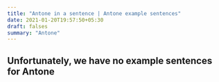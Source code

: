 ```yaml
---
title: "Antone in a sentence | Antone example sentences"
date: 2021-01-20T19:57:50+05:30
draft: falses
summary: "Antone"
---
```

## Unfortunately, we have no example sentences for Antone                 
